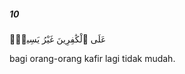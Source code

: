 ##### 10

<span class="ayah">عَلَى ٱلْكَٰفِرِينَ غَيْرُ يَسِيرٍۢ</span>

<span class="ayah_translation">bagi orang-orang kafir lagi tidak mudah.</span>
